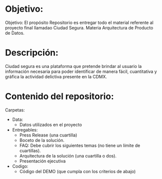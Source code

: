 # Objetivo: 
Objetivo: El propósito Repositorio es entregar todo el material referente al proyecto final llamadao Ciudad Segura. Materia Arquitectura de Producto de Datos.

# Descripción:
Ciudad segura es una plataforma que pretende brindar al usuario la información necesaria para poder identificar de manera fácil, cuantitativa y gráfica la actividad delictiva presente en la CDMX. 

# Contenido del repositorio:

Carpetas:
* Data:
   - Datos utilizados en el proyecto
* Entregables:
   - Press Release (una cuartilla)
   - Boceto de la solución.
   - FAQ: Debe cubrir los siguientes temas (no tiene un límite de cuartillas).
   - Arquitectura de la solución (una cuartilla o dos).
   - Presentación ejecutiva 
 * Codigo:
   - Código del DEMO (que cumpla con los criterios de abajo)

